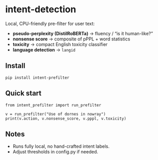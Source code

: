 # intent-detection

Local, CPU-friendly pre-filter for user text:
- **pseudo-perplexity (DistilRoBERTa)** → fluency / “is it human-like?”
- **nonsense score** → composite of pPPL + word statistics
- **toxicity** → compact English toxicity classifier
- **language detection** → `langid`

## Install

```
pip install intent-prefilter
```

## Quick start
```
from intent_prefilter import run_prefilter

v = run_prefilter("Use of dornes in nowray")
print(v.action, v.nonsense_score, v.pppl, v.toxicity)
```

## Notes
- Runs fully local, no hand-crafted intent labels. 
- Adjust thresholds in config.py if needed.

